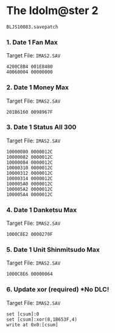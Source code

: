 #  The Idolm@ster 2 

`BLJS10083.savepatch`

### 1. Date 1 Fan Max

Target File: `IMAS2.SAV`

```
4200C8B4 001E8480
40060004 00000000
```

### 2. Date 1 Money Max

Target File: `IMAS2.SAV`

```
201B6160 0098967F
```

### 3. Date 1 Status All 300

Target File: `IMAS2.SAV`

```
10000080 0000012C
10000082 0000012C
10000084 0000012C
10000310 0000012C
10000312 0000012C
10000314 0000012C
100005A0 0000012C
100005A2 0000012C
100005A4 0000012C
```

### 4. Date 1 Danketsu Max

Target File: `IMAS2.SAV`

```
1000C8E2 0000270F
```

### 5. Date 1 Unit Shinmitsudo Max

Target File: `IMAS2.SAV`

```
1000C8E6 00000064
```

### 6. Update xor (required) *No DLC!

Target File: `IMAS2.SAV`

```
set [csum]:0
set [csum]:xor(8,1B653F,4)
write at 0x0:[csum]
```

